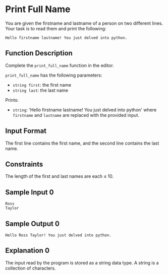 # Print Full Name

You are given the firstname and lastname of a person on two different lines. Your task is to read them and print the following:

```
Hello firstname lastname! You just delved into python.
```

## Function Description

Complete the `print_full_name` function in the editor.

`print_full_name` has the following parameters:

- `string first`: the first name
- `string last`: the last name

Prints:

- `string`: 'Hello firstname lastname! You just delved into python' where `firstname` and `lastname` are replaced with the provided input.

## Input Format

The first line contains the first name, and the second line contains the last name.

## Constraints

The length of the first and last names are each ≤ 10.

## Sample Input 0

```
Ross
Taylor
```

## Sample Output 0

```
Hello Ross Taylor! You just delved into python.
```

## Explanation 0

The input read by the program is stored as a string data type. A string is a collection of characters.
